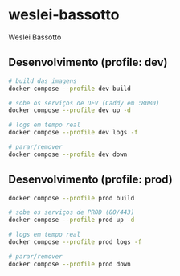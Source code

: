 # weslei-bassotto

Weslei Bassotto

## Desenvolvimento (profile: dev)

```bash
# build das imagens
docker compose --profile dev build

# sobe os serviços de DEV (Caddy em :8080)
docker compose --profile dev up -d

# logs em tempo real
docker compose --profile dev logs -f

# parar/remover
docker compose --profile dev down
```

## Desenvolvimento (profile: prod)

```bash
docker compose --profile prod build

# sobe os serviços de PROD (80/443)
docker compose --profile prod up -d

# logs em tempo real
docker compose --profile prod logs -f

# parar/remover
docker compose --profile prod down
```
